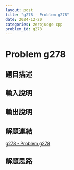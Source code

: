 ```yaml
---
layout: post
title: "g278 - Problem g278"
date: 2024-12-20
categories: zerojudge cpp
problem_id: g278
---
```


# Problem g278

## 題目描述



## 輸入說明



## 輸出說明



## 解題連結

[g278 - Problem g278](https://zerojudge.tw/ShowProblem?problemid=g278)

## 解題思路

